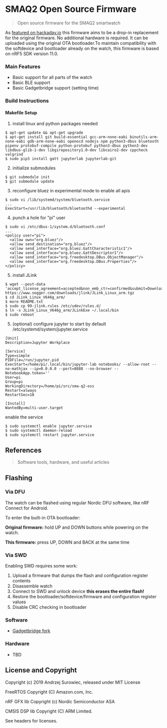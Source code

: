 # SMAQ2 Open Source Firmware

> Open source firmware for the SMAQ2 smartwatch

As [featured on hackaday.io](https://hackaday.io/project/85463-color-open-source-smartwatch) this firmware aims to be a drop-in replacement for the original firmware. No additional hardware is required. It can be uploaded using the original OTA bootloader.To maintain compatibility with the softdevice and bootloader already on the watch, this firmware is based on nRF5 SDK version 11.0.

### Main Features ###
  * Basic support for all parts of the watch
  * Basic BLE support
  * Basic Gadgetbridge support (setting time)

### Build Instructions ###
#### Makefile Setup
1. install linux and python packages needed
  ```
  $ apt-get update && apt-get upgrade
  $ apt-get install git build-essential gcc-arm-none-eabi binutils-arm-none-eabi gdb-arm-none-eabi openocd nodejs npm python3-dbus bluetooth pipenv protobuf-compile python-protobuf python3-dbus python3-dev libdbus-glib-1-dev libgirepository1.0-dev libcairo2-dev cppcheck valgrind
  $ sudo pip3 install gatt jupyterlab jupyterlab-git
  ```
2.  initialize submodules
  ```
  $ git submodule init
  $ git submodule update
  ```
3. reconfigure bluez in experimental mode to enable all apis
  ```
  $ sudo vi /lib/systemd/system/bluetooth.service
  ...
  ExecStart=/usr/lib/bluetooth/bluetoothd --experimental
  ```
4. punch a hole for "pi" user
  ```
  $ sudo vi /etc/dbus-1/system.d/bluetooth.conf
  ...
  <policy user="pi">
    <allow own="org.bluez"/>
    <allow send_destination="org.bluez"/>
    <allow send_interface="org.bluez.GattCharacteristic1"/>
    <allow send_interface="org.bluez.GattDescriptor1"/>
    <allow send_interface="org.freedesktop.DBus.ObjectManager"/>
    <allow send_interface="org.freedesktop.DBus.Properties"/>
  </policy>

  ```
5. install JLink
  ```
  $ wget --post-data 'accept_license_agreement=accepted&non_emb_ctr=confirmed&submit=Download+software' https://www.segger.com/downloads/jlink/JLink_Linux_arm.tgz
  $ cd JLink_Linux_V646g_arm/
  $ more README.txt
  $ sudo cp 99-jlink.rules /etc/udev/rules.d/
  $ ln -s JLink_Linux_V646g_arm/JLinkExe ~/.local/bin
  $ sudo reboot
  ```
  5. (optional) configure jupyter to start by default
  /etc/systemd/system/jupyter.service
  ```
  [Unit]
  Description=Jupyter Workplace

  [Service]
  Type=simple
  PIDFile=/run/jupyter.pid
  ExecStart=/home/pi/.local/bin/jupyter-lab notebooks/ --allow-root --no-mathjax --ip=0.0.0.0 --port=8888 --no-browser --NotebookApp.token=''
  User=pi
  Group=pi
  WorkingDirectory=/home/pi/src/sma-q2-oss
  Restart=always
  RestartSec=10

  [Install]
  WantedBy=multi-user.target

  ```
  enable the service
  ```
  $ sudo systemctl enable jupyter.service
  $ sudo systemctl daemon-reload
  $ sudo systemctl restart jupyter.service
  ```



## References
> Software tools, hardware, and useful articles
## Flashing

### Via DFU
The watch can be flashed using regular Nordic DFU software, like nRF Connect for Android.

To enter the built-in OTA bootloader:

**Original firmware:**
 hold UP and DOWN buttons while powering on the watch.

**This firmware:**
 press UP, DOWN and BACK at the same time


### Via SWD
Enabling SWD requires some work:

1. Upload a firmware that dumps the flash and configuration register contents
2. Disassemble watch
3. Connect to SWD and unlock device **this erases the entire flash!**
4. Restore the bootloader/softdevice/firmware and configuration register values
5. Disable CRC checking in bootloader

### Software ###
- [Gadgetbridge fork](https://github.com/Emeryth/Gadgetbridge)

### Hardware ###
- TBD

## License and Copyright

Copyright (c) 2019 Andrzej Surowiec,
released under MIT License

FreeRTOS Copyright (C) Amazon.com, Inc.

nRF GFX lib Copyright (c) Nordic Semiconductor ASA

CMSIS DSP lib Copyright (C) ARM Limited.

See headers for licenses.
